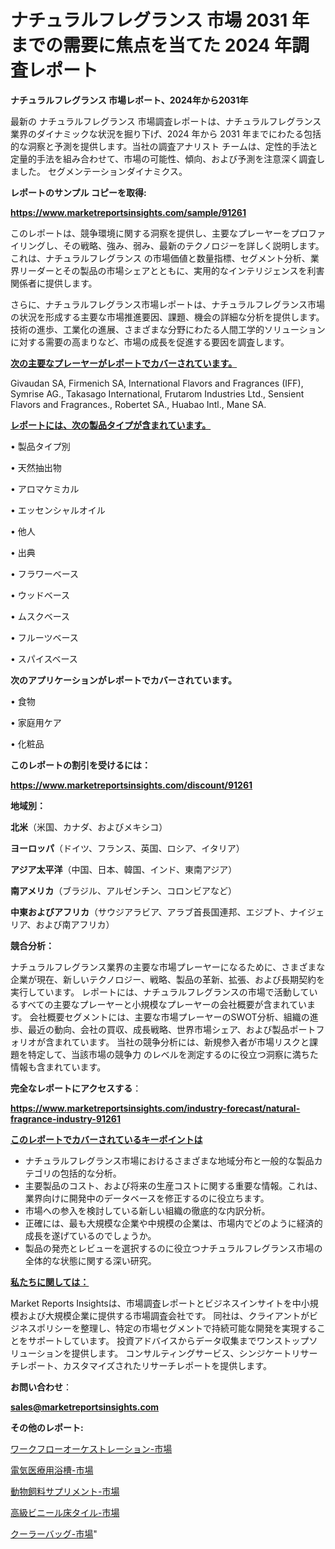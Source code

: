 # ナチュラルフレグランス 市場 2031 年までの需要に焦点を当てた 2024 年調査レポート

<strong>ナチュラルフレグランス 市場レポート、2024年から2031年</strong>

最新の ナチュラルフレグランス 市場調査レポートは、ナチュラルフレグランス 業界のダイナミックな状況を掘り下げ、2024 年から 2031 年までにわたる包括的な洞察と予測を提供します。当社の調査アナリスト チームは、定性的手法と定量的手法を組み合わせて、市場の可能性、傾向、および予測を注意深く調査しました。 セグメンテーションダイナミクス。



<strong>レポートのサンプル コピーを取得:</strong> <a href=https://www.marketreportsinsights.com/sample/91261>

<strong><u>https://www.marketreportsinsights.com/sample/91261</u></strong></a>

このレポートは、競争環境に関する洞察を提供し、主要なプレーヤーをプロファイリングし、その戦略、強み、弱み、最新のテクノロジーを詳しく説明します。 これは、ナチュラルフレグランス の市場価値と数量指標、セグメント分析、業界リーダーとその製品の市場シェアとともに、実用的なインテリジェンスを利害関係者に提供します。

さらに、ナチュラルフレグランス市場レポートは、ナチュラルフレグランス市場の状況を形成する主要な市場推進要因、課題、機会の詳細な分析を提供します。 技術の進歩、工業化の進展、さまざまな分野にわたる人間工学的ソリューションに対する需要の高まりなど、市場の成長を促進する要因を調査します。



<strong><u>次の主要なプレーヤーがレポートでカバーされています。</u></strong>

Givaudan SA, Firmenich SA, International Flavors and Fragrances (IFF), Symrise AG., Takasago International, Frutarom Industries Ltd., Sensient Flavors and Fragrances., Robertet SA., Huabao Intl., Mane SA.



<strong><u><b>レポートには、次の製品タイプが含まれています。</b></u></strong>

• 製品タイプ別

• 天然抽出物

• アロマケミカル

• エッセンシャルオイル

• 他人

• 出典

• フラワーベース

• ウッドベース

• ムスクベース

• フルーツベース

• スパイスベース



<strong><b>次のアプリケーションがレポートでカバーされています。</b></strong>

• 食物

• 家庭用ケア

• 化粧品



<strong><b>このレポートの割引を受けるには：</b></strong><a href=https://www.marketreportsinsights.com/discount/91261>

<strong><u>https://www.marketreportsinsights.com/discount/91261</u></strong></a>



<strong>地域別：</strong>



<strong>北米</strong>（米国、カナダ、およびメキシコ）



<strong>ヨーロッパ</strong>（ドイツ、フランス、英国、ロシア、イタリア）



<strong>アジア太平洋</strong>（中国、日本、韓国、インド、東南アジア）



<strong>南アメリカ</strong>（ブラジル、アルゼンチン、コロンビアなど）



<strong>中東およびアフリカ</strong>（サウジアラビア、アラブ首長国連邦、エジプト、ナイジェリア、および南アフリカ）



<strong>競合分析：</strong>

ナチュラルフレグランス業界の主要な市場プレーヤーになるために、さまざまな企業が現在、新しいテクノロジー、戦略、製品の革新、拡張、および長期契約を実行しています。 レポートには、ナチュラルフレグランスの市場で活動しているすべての主要なプレーヤーと小規模なプレーヤーの会社概要が含まれています。 会社概要セグメントには、主要な市場プレーヤーのSWOT分析、組織の進歩、最近の動向、会社の買収、成長戦略、世界市場シェア、および製品ポートフォリオが含まれています。 当社の競争分析には、新規参入者が市場リスクと課題を特定して、当該市場の競争力 のレベルを測定するのに役立つ洞察に満ちた情報も含まれています。



<strong>完全なレポートにアクセスする</strong>：

<a href=https://www.marketreportsinsights.com/industry-forecast/natural-fragrance-industry-91261>

<strong><u>https://www.marketreportsinsights.com/industry-forecast/natural-fragrance-industry-91261</u></strong></a>



<strong><u><b>このレポートでカバーされているキーポイントは</b></u></strong>
<ul>
  <li>ナチュラルフレグランス市場におけるさまざまな地域分布と一般的な製品カテゴリの包括的な分析。</li>
  <li>主要製品のコスト、および将来の生産コストに関する重要な情報。これは、業界向けに開発中のデータベースを修正するのに役立ちます。</li>
  <li>市場への参入を検討している新しい組織の徹底的な内訳分析。</li>
  <li>正確には、最も大規模な企業や中規模の企業は、市場内でどのように経済的成長を遂げているのでしょうか。</li>
  <li>製品の発売とレビューを選択するのに役立つナチュラルフレグランス市場の全体的な状態に関する深い研究。</li>
</ul>


<strong><u><b>私たちに関しては：</b></u></strong>

Market Reports Insightsは、市場調査レポートとビジネスインサイトを中小規模および大規模企業に提供する市場調査会社です。 同社は、クライアントがビジネスポリシーを整理し、特定の市場セグメントで持続可能な開発を実現することをサポートしています。 投資アドバイスからデータ収集までワンストップソリューションを提供します。 コンサルティングサービス、シンジケートリサーチレポート、カスタマイズされたリサーチレポートを提供します。



<strong><b>お問い合わせ</b></strong>：

<a href=mailto:sales@marketreportsinsights.com>

<strong><u>sales@marketreportsinsights.com</u></strong></a>



<strong>その他のレポート:</strong>

<a href=https://www.linkedin.com/pulse/ワークフローオーケストレーション-市場-2023-swot-分析と成長率-7nfvf/>ワークフローオーケストレーション-市場</a>

<a href=https://www.linkedin.com/pulse/電気医療用浴槽-市場-2023-最新の-cagr-および成長分析-2030-ftghf/>電気医療用浴槽-市場</a>

<a href=https://www.linkedin.com/pulse/動物飼料サプリメント-市場-2023-新興市場-将来の動向と市場需要-2030-6cbtf/>動物飼料サプリメント-市場</a>

<a href=https://www.linkedin.com/pulse/高級ビニール床タイル-市場-2023-swot-分析と成長率-2030-geexf/>高級ビニール床タイル-市場</a>

<a href=https://www.linkedin.com/pulse/クーラーバッグ-市場-2023-年のダイナミクスとビジネストレンド-2030-ri7uf/>クーラーバッグ-市場</a>"
